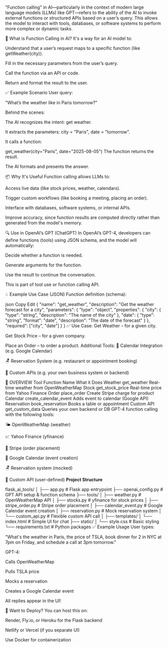 "Function calling" in AI—particularly in the context of modern large language models (LLMs) like GPT—refers to the ability of the AI to invoke external functions or structured APIs based on a user’s query. This allows the model to interact with tools, databases, or software systems to perform more complex or dynamic tasks.

🔧 What is Function Calling in AI?
It's a way for an AI model to:

Understand that a user’s request maps to a specific function (like getWeather(city)).

Fill in the necessary parameters from the user’s query.

Call the function via an API or code.

Return and format the result to the user.

✅ Example Scenario
User query:

"What’s the weather like in Paris tomorrow?"

Behind the scenes:

The AI recognizes the intent: get weather.

It extracts the parameters: city = "Paris", date = "tomorrow".

It calls a function:


get_weather(city="Paris", date="2025-08-05")
The function returns the result.

The AI formats and presents the answer.

📦 Why It's Useful
Function calling allows LLMs to:

Access live data (like stock prices, weather, calendars).

Trigger custom workflows (like booking a meeting, placing an order).

Interface with databases, software systems, or internal APIs.

Improve accuracy, since function results are computed directly rather than generated from the model's memory.

🔍 Use in OpenAI’s GPT (ChatGPT)
In OpenAI’s GPT-4, developers can define functions (tools) using JSON schema, and the model will automatically:

Decide whether a function is needed.

Generate arguments for the function.

Use the result to continue the conversation.

This is part of tool use or function calling API.

💡 Example Use Case (JSON)
Function definition (schema):

json
Copy
Edit
{
  "name": "get_weather",
  "description": "Get the weather forecast for a city",
  "parameters": {
    "type": "object",
    "properties": {
      "city": {
        "type": "string",
        "description": "The name of the city"
      },
      "date": {
        "type": "string",
        "format": "date",
        "description": "The date of the forecast"
      }
    },
    "required": ["city", "date"]
  }
}
✅ Use Case:
Get Weather – for a given city.

Get Stock Price – for a given company.

Place an Order – to order a product.
Additional Tools:
📅 Calendar Integration (e.g. Google Calendar)

🪑 Reservation System (e.g. restaurant or appointment booking)

🔌 Custom APIs (e.g. your own business system or backend)

🔧 OVERVIEW
Tool	Function Name	What it Does
Weather	get_weather	Real-time weather from OpenWeatherMap
Stock	get_stock_price	Real-time price from Yahoo Finance
Order	place_order	Create Stripe charge for product
Calendar	create_calendar_event	Adds event to calendar (Google API)
Reservation	book_reservation	Books a table or appointment
Custom API	get_custom_data	Queries your own backend or DB
GPT-4 function calling with the following tools:

🌤️ OpenWeatherMap (weather)

📈 Yahoo Finance (yfinance)

🛒 Stripe (order placement)

📅 Google Calendar (event creation)

🪑 Reservation system (mocked)

🔌 Custom API (user-defined)
**Project Structure**

flask_ai_tools/
│
├── app.py                    # Flask app entrypoint
├── openai_config.py          # GPT API setup & function schema
├── tools/
│   ├── weather.py            # OpenWeatherMap API
│   ├── stocks.py             # yfinance for stock prices
│   ├── stripe_order.py       # Stripe order placement
│   ├── calendar_event.py     # Google Calendar event creation
│   ├── reservation.py        # Mock reservation system
│   └── custom_api.py         # Flexible custom API call
│
├── templates/
│   └── index.html            # Simple UI for chat
├── static/
│   └── style.css             # Basic styling
└── requirements.txt          # Python packages
✅ Example Usage
User types:

"What's the weather in Paris, the price of TSLA, book dinner for 2 in NYC at 7pm on Friday, and schedule a call at 3pm tomorrow."

GPT-4:

Calls OpenWeatherMap

Pulls TSLA price

Mocks a reservation

Creates a Google Calendar event

All replies appear in the UI!

🧩 Want to Deploy?
You can host this on:

Render, Fly.io, or Heroku for the Flask backend

Netlify or Vercel (if you separate UI)

Use Docker for containerization

